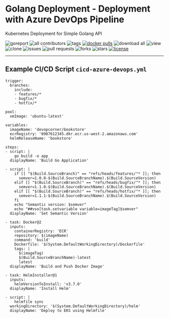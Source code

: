 # Golang Deployment - Deployment with Azure DevOps Pipeline

Kubernetes Deployment for Simple Golang API

![goreport](https://goreportcard.com/badge/github.com/devopscorner/golang-deployment/src)
![all contributors](https://img.shields.io/github/contributors/devopscorner/golang-deployment)
![tags](https://img.shields.io/github/v/tag/devopscorner/golang-deployment?sort=semver)
[![docker pulls](https://img.shields.io/docker/pulls/devopscorner/bookstore.svg)](https://hub.docker.com/r/devopscorner/bookstore/)
![download all](https://img.shields.io/github/downloads/devopscorner/golang-deployment/total.svg)
![view](https://views.whatilearened.today/views/github/devopscorner/golang-deployment.svg)
![clone](https://img.shields.io/badge/dynamic/json?color=success&label=clone&query=count&url=https://github.com/devopscorner/golang-deployment/blob/master/clone.json?raw=True&logo=github)
![issues](https://img.shields.io/github/issues/devopscorner/golang-deployment)
![pull requests](https://img.shields.io/github/issues-pr/devopscorner/golang-deployment)
![forks](https://img.shields.io/github/forks/devopscorner/golang-deployment)
![stars](https://img.shields.io/github/stars/devopscorner/golang-deployment)
[![license](https://img.shields.io/github/license/devopscorner/golang-deployment)](https://img.shields.io/github/license/devopscorner/golang-deployment)

---

## Example CI/CD Script `cicd-azure-devops.yml`

```
trigger:
  branches:
    include:
    - features/*
    - bugfix/*
    - hotfix/*

pool:
  vmImage: 'ubuntu-latest'

variables:
  imageName: 'devopcorner/bookstore'
  ecrRegistry: '0987612345.dkr.ecr.us-west-2.amazonaws.com'
  helmReleaseName: 'bookstore'

steps:
- script: |
    go build -o app
  displayName: 'Build Go Application'

- script: |
    if [[ "$(Build.SourceBranch)" == "refs/heads/features/"* ]]; then
      semver=1.0.0-$(Build.SourceBranchName).$(Build.SourceVersion)
    elif [[ "$(Build.SourceBranch)" == "refs/heads/bugfix/"* ]]; then
      semver=1.1.0-$(Build.SourceBranchName).$(Build.SourceVersion)
    elif [[ "$(Build.SourceBranch)" == "refs/heads/hotfix/"* ]]; then
      semver=1.1.1-$(Build.SourceBranchName).$(Build.SourceVersion)
    fi
    echo "Semantic version: $semver"
    echo "##vso[task.setvariable variable=imageTag]$semver"
  displayName: 'Set Semantic Version'

- task: Docker@2
  inputs:
    containerRegistry: 'ECR'
    repository: $(imageName)
    command: 'build'
    Dockerfile: '$(System.DefaultWorkingDirectory)/Dockerfile'
    tags: |
      $(imageTag)
      $(Build.SourceBranchName)-latest
      latest
  displayName: 'Build and Push Docker Image'

- task: HelmInstaller@1
  inputs:
    helmVersionToInstall: 'v3.7.0'
  displayName: 'Install Helm'

- script: |
    helmfile sync
  workingDirectory: '$(System.DefaultWorkingDirectory)/helm'
  displayName: 'Deploy to EKS using Helmfile'
```